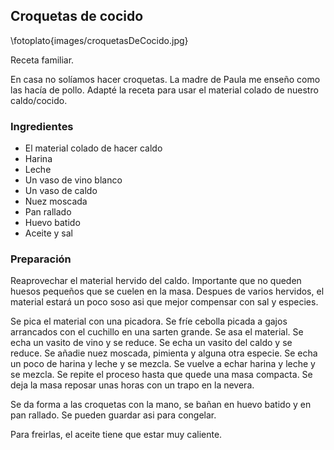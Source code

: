 ## Croquetas de cocido

\fotoplato{images/croquetasDeCocido.jpg}

Receta familiar.

En casa no solíamos hacer croquetas.
La madre de Paula me enseño como las hacía de pollo.
Adapté la receta para usar el material colado de 
nuestro caldo/cocido.

### Ingredientes

- El material colado de hacer caldo
- Harina
- Leche
- Un vaso de vino blanco
- Un vaso de caldo
- Nuez moscada
- Pan rallado
- Huevo batido
- Aceite y sal

### Preparación

Reaprovechar el material hervido del caldo.
Importante que no queden huesos pequeños que se cuelen en la masa.
Despues de varios hervidos, el material estará un poco soso asi que mejor compensar con sal y especies.

Se pica el material con una picadora.
Se fríe cebolla picada a gajos arrancados con el cuchillo en una sarten grande.
Se asa el material.
Se echa un vasito de vino y se reduce.
Se echa un vasito del caldo y se reduce.
Se añadie nuez moscada, pimienta y alguna otra especie.
Se echa un poco de harina y leche y se mezcla.
Se vuelve a echar harina y leche y se mezcla.
Se repite el proceso hasta que quede una masa compacta.
Se deja la masa reposar unas horas con un trapo en la nevera.

Se da forma a las croquetas con la mano, se bañan en huevo batido
y en pan rallado.
Se pueden guardar asi para congelar.

Para freirlas, el aceite tiene que estar muy caliente.






